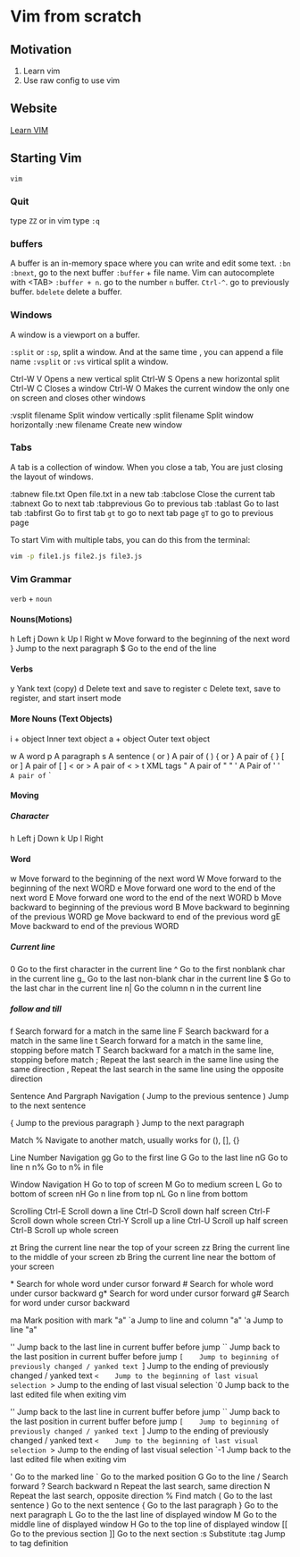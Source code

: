 # Vim from scratch

## Motivation
1. Learn vim 
2. Use raw config to use vim

## Website
[Learn VIM](https://learnvim.irian.to/)

## Starting Vim
```shell
vim 
```

### Quit
type `ZZ` or in vim type `:q`

### buffers
A buffer is an in-memory space where you can write and edit some text.
`:bn` `:bnext`, go to the next buffer
`:buffer` + file name. Vim can autocomplete with \<TAB\>
`:buffer + n`. go to the number `n` buffer.
`Ctrl-^`. go to previously buffer.
`bdelete` delete a buffer.

### Windows
A window is a viewport on a buffer. 

`:split` or `:sp`, split a window. And at the same time , you can append a file name
`:vsplit` or `:vs` virtical split a window.

Ctrl-W V    Opens a new vertical split
Ctrl-W S    Opens a new horizontal split
Ctrl-W C    Closes a window
Ctrl-W O    Makes the current window the only one on screen and closes other windows

:vsplit filename    Split window vertically
:split filename     Split window horizontally
:new filename       Create new window


### Tabs
A tab is a collection of window.
When you close a tab, You are just closing the layout of windows.

:tabnew file.txt    Open file.txt in a new tab
:tabclose           Close the current tab
:tabnext            Go to next tab
:tabprevious        Go to previous tab
:tablast            Go to last tab
:tabfirst           Go to first tab
`gt` to go to next tab page
`gT` to go to previous page

To start Vim with multiple tabs, you can do this from the terminal:
```bash
vim -p file1.js file2.js file3.js
```


### Vim Grammar
`verb` + `noun`

#### Nouns(Motions)
h    Left
j    Down
k    Up
l    Right
w    Move forward to the beginning of the next word
}    Jump to the next paragraph
$    Go to the end of the line

#### Verbs
y    Yank text (copy)
d    Delete text and save to register
c    Delete text, save to register, and start insert mode

#### More Nouns (Text Objects)

i + object    Inner text object
a + object    Outer text object

w         A word
p         A paragraph
s         A sentence
( or )    A pair of ( )
{ or }    A pair of { }
[ or ]    A pair of [ ]
< or >    A pair of < >
t         XML tags
"         A pair of " "
'         A Pair of ' '
`         A pair of ` `

#### Moving
##### Character
h   Left
j   Down
k   Up
l   Right


#### Word
w     Move forward to the beginning of the next word
W     Move forward to the beginning of the next WORD
e     Move forward one word to the end of the next word
E     Move forward one word to the end of the next WORD
b     Move backward to beginning of the previous word
B     Move backward to beginning of the previous WORD
ge    Move backward to end of the previous word
gE    Move backward to end of the previous WORD

##### Current line
0     Go to the first character in the current line
^     Go to the first nonblank char in the current line
g_    Go to the last non-blank char in the current line
$     Go to the last char in the current line
n|    Go the column n in the current line

##### follow and till
f    Search forward for a match in the same line
F    Search backward for a match in the same line
t    Search forward for a match in the same line, stopping before match
T    Search backward for a match in the same line, stopping before match
;    Repeat the last search in the same line using the same direction
,    Repeat the last search in the same line using the opposite direction

Sentence And Pargraph Navigation
(    Jump to the previous sentence
)    Jump to the next sentence

{    Jump to the previous paragraph
}    Jump to the next paragraph

Match 
%    Navigate to another match, usually works for (), [], {}

Line Number Navigation
gg    Go to the first line
G     Go to the last line
nG    Go to line n
n%    Go to n% in file

Window Navigation
H     Go to top of screen
M     Go to medium screen
L     Go to bottom of screen
nH    Go n line from top
nL    Go n line from bottom

Scrolling
Ctrl-E    Scroll down a line
Ctrl-D    Scroll down half screen
Ctrl-F    Scroll down whole screen
Ctrl-Y    Scroll up a line
Ctrl-U    Scroll up half screen
Ctrl-B    Scroll up whole screen


zt    Bring the current line near the top of your screen
zz    Bring the current line to the middle of your screen
zb    Bring the current line near the bottom of your screen

\*     Search for whole word under cursor forward
\#     Search for whole word under cursor backward
g*    Search for word under cursor forward
g#    Search for word under cursor backward

ma    Mark position with mark "a"
`a    Jump to line and column "a"
'a    Jump to line "a"

''    Jump back to the last line in current buffer before jump
``    Jump back to the last position in current buffer before jump
`[    Jump to beginning of previously changed / yanked text
`]    Jump to the ending of previously changed / yanked text
`<    Jump to the beginning of last visual selection
`>    Jump to the ending of last visual selection
`0    Jump back to the last edited file when exiting vim

''    Jump back to the last line in current buffer before jump
``    Jump back to the last position in current buffer before jump
`[    Jump to beginning of previously changed / yanked text
`]    Jump to the ending of previously changed / yanked text
`<    Jump to the beginning of last visual selection
`>    Jump to the ending of last visual selection
`-1    Jump back to the last edited file when exiting vim


'       Go to the marked line
`       Go to the marked position
G       Go to the line
/       Search forward
?       Search backward
n       Repeat the last search, same direction
N       Repeat the last search, opposite direction
%       Find match
(       Go to the last sentence
)       Go to the next sentence
{       Go to the last paragraph
}       Go to the next paragraph
L       Go to the the last line of displayed window
M       Go to the middle line of displayed window
H       Go to the top line of displayed window
[[      Go to the previous section
]]      Go to the next section
:s      Substitute
:tag    Jump to tag definition
